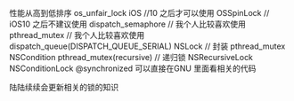 
性能从高到低排序
os_unfair_lock iOS //10 之后才可以使用
OSSpinLock // iOS10 之后不建议使用
dispatch_semaphore // 我个人比较喜欢使用
pthread_mutex // 我个人比较喜欢使用
dispatch_queue(DISPATCH_QUEUE_SERIAL)
NSLock // 封装  pthread_mutex
NSCondition 
pthread_mutex(recursive) // 递归锁
NSRecursiveLock
NSConditionLock
@synchronized 可以直接在GNU 里面看相关的代码

陆陆续续会更新相关的锁的知识

